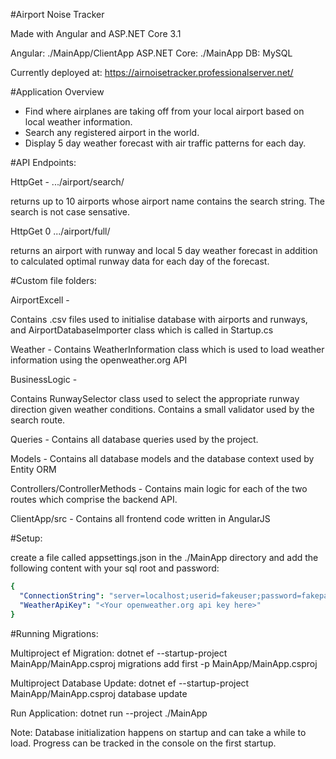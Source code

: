 #Airport Noise Tracker

Made with Angular and ASP.NET Core 3.1

Angular: ./MainApp/ClientApp
ASP.NET Core: ./MainApp
DB: MySQL


Currently deployed at: https://airnoisetracker.professionalserver.net/




#Application Overview

- Find where airplanes are taking off from your local airport based on local weather information.
- Search any registered airport in the world.
- Display 5 day weather forecast with air traffic patterns for each day.




#API Endpoints:

HttpGet - .../airport/search/<string search_string>

returns up to 10 airports whose airport name contains the search string. The search is not case sensative.

HttpGet 0 .../airport/full/<int airport_id>

returns an airport with runway and local 5 day weather forecast in addition to calculated optimal runway data for each day of the forecast.



#Custom file folders:

AirportExcell - 

Contains .csv files used to initialise database with airports and runways, and AirportDatabaseImporter class which is called in Startup.cs

Weather - Contains WeatherInformation class which is used to load weather information using the openweather.org API

BusinessLogic - 

Contains RunwaySelector class used to select the appropriate runway direction given weather conditions.
Contains a small validator used by the search route.

Queries - Contains all database queries used by the project.

Models - Contains all database models and the database context used by Entity ORM

Controllers/ControllerMethods - Contains main logic for each of the two routes which comprise the backend API.

ClientApp/src - Contains all frontend code written in AngularJS



#Setup:

create a file called appsettings.json in the ./MainApp directory and add the following content with your sql root and password:
```yaml
{
  "ConnectionString": "server=localhost;userid=fakeuser;password=fakepassword;port=3306;database=relativitycapstone;SslMode=None",
  "WeatherApiKey": "<Your openweather.org api key here>"
}
```




#Running Migrations:

Multiproject ef Migration:
dotnet ef --startup-project MainApp/MainApp.csproj migrations add first -p MainApp/MainApp.csproj

Multiproject Database Update:
dotnet ef --startup-project MainApp/MainApp.csproj database update

Run Application:
dotnet run --project ./MainApp


Note: Database initialization happens on startup and can take a while to load. Progress can be tracked in the console on the first startup.